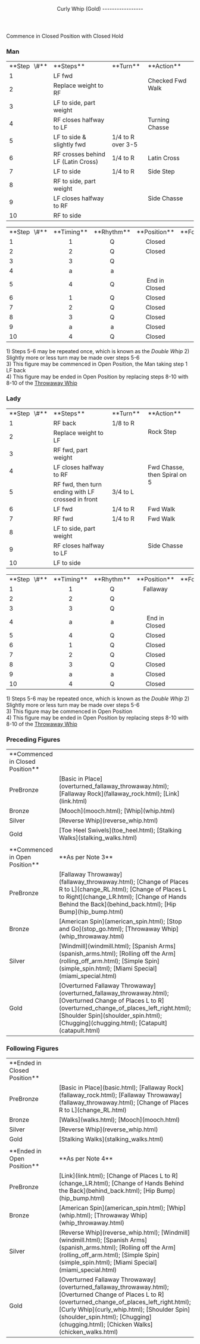 <header>Curly Whip (Gold)
-----------------

 </header>Commence in Closed Position with Closed Hold

### Man

 <table class="style1"> <tbody><tr> <td style="width:10%">**Step<span style="color:white">\_</span>\#**</td> <td style="width:40%">**Steps**</td> <td style="width:20%">**Turn**</td> <td style="width:30%">**Action**</td> </tr> <tr> <td>1</td> <td>LF fwd</td> <td> </td> <td rowspan="2">Checked Fwd Walk</td> </tr> <tr> <td>2</td> <td>Replace weight to RF</td> <td> </td> </tr> <tr> <td>3</td> <td>LF to side, part weight</td> <td> </td> <td rowspan="3">Turning Chasse</td> </tr> <tr> <td>4</td> <td>RF closes halfway to LF</td> <td> </td> </tr> <tr> <td>5</td> <td>LF to side &amp; slightly fwd</td> <td>1/4 to R over 3-5</td> </tr> <tr> <td>6</td> <td>RF crosses behind LF (Latin Cross)</td> <td>1/4 to R</td> <td>Latin Cross</td> </tr> <tr> <td>7</td> <td>LF to side</td> <td>1/4 to R</td> <td>Side Step</td> </tr> <tr> <td>8</td> <td>RF to side, part weight</td> <td> </td> <td rowspan="3">Side Chasse</td> </tr> <tr> <td>9</td> <td>LF closes halfway to RF</td> <td> </td> </tr> <tr> <td>10</td> <td>RF to side</td> <td> </td> </tr> </tbody></table>

 <table class="style1"> <tbody><tr> <td style="width:10%">**Step<span style="color:white">\_</span>\#**</td> <td style="width:20%;text-align:center">**Timing**</td> <td style="width:20%;text-align:center">**Rhythm**</td> <td style="width:30%;text-align:center">**Position**</td> <td style="width:20%;text-align:right">**Footwork**</td> </tr> <tr> <td>1</td> <td style="text-align:center">1</td> <td style="text-align:center">Q</td> <td style="text-align:center">Closed</td> <td style="text-align:right">BF</td> </tr> <tr> <td>2</td> <td style="text-align:center">2</td> <td style="text-align:center">Q</td> <td style="text-align:center">Closed</td> <td style="text-align:right">BF</td> </tr> <tr> <td>3</td> <td style="text-align:center">3</td> <td style="text-align:center">Q</td> <td style="text-align:center"> </td> <td style="text-align:right">B</td> </tr> <tr> <td>4</td> <td style="text-align:center">a</td> <td style="text-align:center">a</td> <td style="text-align:center"> </td> <td style="text-align:right">B</td> </tr> <tr> <td>5</td> <td style="text-align:center">4</td> <td style="text-align:center">Q</td> <td style="text-align:center">End in Closed</td> <td style="text-align:right">BF</td> </tr> <tr> <td>6</td> <td style="text-align:center">1</td> <td style="text-align:center">Q</td> <td style="text-align:center">Closed</td> <td style="text-align:right">T</td> </tr> <tr> <td>7</td> <td style="text-align:center">2</td> <td style="text-align:center">Q</td> <td style="text-align:center">Closed</td> <td style="text-align:right">BF</td> </tr> <tr> <td>8</td> <td style="text-align:center">3</td> <td style="text-align:center">Q</td> <td style="text-align:center">Closed</td> <td style="text-align:right">B</td> </tr> <tr> <td>9</td> <td style="text-align:center">a</td> <td style="text-align:center">a</td> <td style="text-align:center">Closed</td> <td style="text-align:right">B</td> </tr> <tr> <td>10</td> <td style="text-align:center">4</td> <td style="text-align:center">Q</td> <td style="text-align:center">Closed</td> <td style="text-align:right">BF</td> </tr> </tbody></table>

1\) Steps 5-6 may be repeated once, which is known as the *Double Whip* 2) Slightly more or less turn may be made over steps 5-6  
 3) This figure may be commenced in Open Position, the Man taking step 1 LF back  
 4) This figure may be ended in Open Position by replacing steps 8-10 with 8-10 of the [Throwaway Whip](whip_throwaway.html)

### Lady

 <table class="style1"> <tbody><tr> <td style="width:10%">**Step<span style="color:white">\_</span>\#**</td> <td style="width:40%">**Steps**</td> <td style="width:20%">**Turn**</td> <td style="width:30%">**Action**</td> </tr> <tr> <td>1</td> <td>RF back</td> <td>1/8 to R</td> <td rowspan="2">Rock Step</td> </tr> <tr> <td>2</td> <td>Replace weight to LF</td> <td> </td> </tr> <tr> <td>3</td> <td>RF fwd, part weight</td> <td> </td> <td rowspan="3">Fwd Chasse, then Spiral on 5</td> </tr> <tr> <td>4</td> <td>LF closes halfway to RF</td> <td> </td> </tr> <tr> <td>5</td> <td>RF fwd, then turn ending with LF crossed in front</td> <td>3/4 to L</td> </tr> <tr> <td>6</td> <td>LF fwd</td> <td>1/4 to R</td> <td>Fwd Walk</td> </tr> <tr> <td>7</td> <td>RF fwd</td> <td>1/4 to R</td> <td>Fwd Walk</td> </tr> <tr> <td>8</td> <td>LF to side, part weight</td> <td> </td> <td rowspan="3">Side Chasse</td> </tr> <tr> <td>9</td> <td>RF closes halfway to LF</td> <td> </td> </tr> <tr> <td>10</td> <td>LF to side</td> <td> </td> </tr> </tbody></table>

 <table class="style1"> <tbody><tr> <td style="width:10%">**Step<span style="color:white">\_</span>\#**</td> <td style="width:20%;text-align:center">**Timing**</td> <td style="width:20%;text-align:center">**Rhythm**</td> <td style="width:30%;text-align:center">**Position**</td> <td style="width:20%;text-align:right">**Footwork**</td> </tr> <tr> <td>1</td> <td style="text-align:center">1</td> <td style="text-align:center">Q</td> <td style="text-align:center">Fallaway</td> <td style="text-align:right">BF</td> </tr> <tr> <td>2</td> <td style="text-align:center">2</td> <td style="text-align:center">Q</td> <td style="text-align:center"> </td> <td style="text-align:right">BF</td> </tr> <tr> <td>3</td> <td style="text-align:center">3</td> <td style="text-align:center">Q</td> <td style="text-align:center"> </td> <td style="text-align:right">B</td> </tr> <tr> <td>4</td> <td style="text-align:center">a</td> <td style="text-align:center">a</td> <td style="text-align:center">End in Closed</td> <td style="text-align:right">B</td> </tr> <tr> <td>5</td> <td style="text-align:center">4</td> <td style="text-align:center">Q</td> <td style="text-align:center">Closed</td> <td style="text-align:right">BF</td> </tr> <tr> <td>6</td> <td style="text-align:center">1</td> <td style="text-align:center">Q</td> <td style="text-align:center">Closed</td> <td style="text-align:right">BF</td> </tr> <tr> <td>7</td> <td style="text-align:center">2</td> <td style="text-align:center">Q</td> <td style="text-align:center">Closed</td> <td style="text-align:right">BF</td> </tr> <tr> <td>8</td> <td style="text-align:center">3</td> <td style="text-align:center">Q</td> <td style="text-align:center">Closed</td> <td style="text-align:right">B</td> </tr> <tr> <td>9</td> <td style="text-align:center">a</td> <td style="text-align:center">a</td> <td style="text-align:center">Closed</td> <td style="text-align:right">B</td> </tr> <tr> <td>10</td> <td style="text-align:center">4</td> <td style="text-align:center">Q</td> <td style="text-align:center">Closed</td> <td style="text-align:right">BF</td> </tr> </tbody></table>

1\) Steps 5-6 may be repeated once, which is known as the *Double Whip* 2) Slightly more or less turn may be made over steps 5-6  
 3) This figure may be commenced in Open Position  
 4) This figure may be ended in Open Position by replacing steps 8-10 with 8-10 of the [Throwaway Whip](whip_throwaway.html)

### Preceding Figures

 <table> <tbody><tr> <td style="width:30%">**Commenced in Closed Position**</td> <td> </td> </tr> <tr> <td>PreBronze</td> <td> [Basic in Place](overturned_fallaway_throwaway.html); [Fallaway Rock](fallaway_rock.html); [Link](link.html) </td> </tr> <tr> <td>Bronze</td> <td> [Mooch](mooch.html); [Whip](whip.html) </td> </tr> <tr> <td>Silver</td> <td> [Reverse Whip](reverse_whip.html) </td> </tr> <tr> <td>Gold</td> <td> [Toe Heel Swivels](toe_heel.html); [Stalking Walks](stalking_walks.html) </td> </tr> <tr> <td> </td> <td> </td> </tr> <tr> <td>**Commenced in Open Position**</td> <td>**As per Note 3**</td> </tr> <tr> <td>PreBronze</td> <td> [Fallaway Throwaway](fallaway_throwaway.html); [Change of Places R to L](change_RL.html); [Change of Places L to Right](change_LR.html); [Change of Hands Behind the Back](behind_back.html); [Hip Bump](hip_bump.html) </td> </tr> <tr> <td>Bronze</td> <td> [American Spin](american_spin.html); [Stop and Go](stop_go.html); [Throwaway Whip](whip_throwaway.html) </td> </tr> <tr> <td>Silver</td> <td> [Windmill](windmill.html); [Spanish Arms](spanish_arms.html); [Rolling off the Arm](rolling_off_arm.html); [Simple Spin](simple_spin.html); [Miami Special](miami_special.html) </td> </tr> <tr> <td>Gold</td> <td> [Overturned Fallaway Throwaway](overturned_fallaway_throwaway.html); [Overturned Change of Places L to R](overturned_change_of_places_left_right.html); [Shoulder Spin](shoulder_spin.html); [Chugging](chugging.html); [Catapult](catapult.html) </td> </tr> </tbody></table>

### Following Figures

 <table> <tbody><tr> <td style="width:30%">**Ended in Closed Position**</td> <td> </td> </tr> <tr> <td>PreBronze</td> <td> [Basic in Place](basic.html); [Fallaway Rock](fallaway_rock.html); [Fallaway Throwaway](fallaway_throwaway.html); [Change of Places R to L](change_RL.html) </td> </tr> <tr> <td>Bronze</td> <td> [Walks](walks.html); [Mooch](mooch.html) </td> </tr> <tr> <td>Silver</td> <td> [Reverse Whip](reverse_whip.html) </td> </tr> <tr> <td>Gold</td> <td> [Stalking Walks](stalking_walks.html) </td> </tr> <tr> <td> </td> <td> </td> </tr> <tr> <td>**Ended in Open Position**</td> <td>**As per Note 4**</td> </tr> <tr> <td>PreBronze</td> <td> [Link](link.html); [Change of Places L to R](change_LR.html); [Change of Hands Behind the Back](behind_back.html); [Hip Bump](hip_bump.html) </td> </tr> <tr> <td>Bronze</td> <td> [American Spin](american_spin.html); [Whip](whip.html); [Throwaway Whip](whip_throwaway.html) </td> </tr> <tr> <td>Silver</td> <td> [Reverse Whip](reverse_whip.html); [Windmill](windmill.html); [Spanish Arms](spanish_arms.html); [Rolling off the Arm](rolling_off_arm.html); [Simple Spin](simple_spin.html); [Miami Special](miami_special.html) </td> </tr> <tr> <td>Gold</td> <td> [Overturned Fallaway Throwaway](overturned_fallaway_throwaway.html); [Overturned Change of Places L to R](overturned_change_of_places_left_right.html); [Curly Whip](curly_whip.html); [Shoulder Spin](shoulder_spin.html); [Chugging](chugging.html); [Chicken Walks](chicken_walks.html) </td> </tr> </tbody></table>